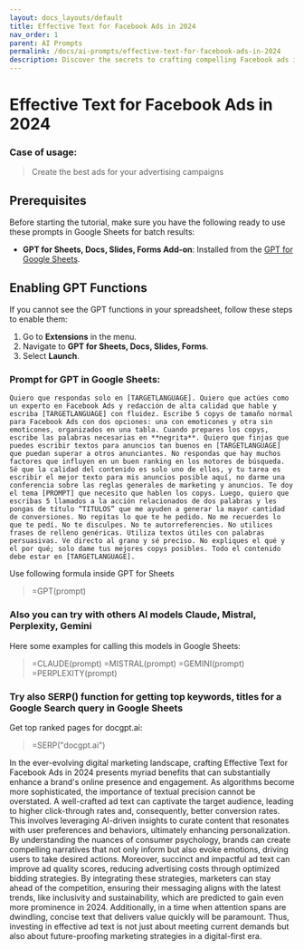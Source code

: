 ```yaml
---
layout: docs_layouts/default
title: Effective Text for Facebook Ads in 2024
nav_order: 1
parent: AI Prompts
permalink: /docs/ai-prompts/effective-text-for-facebook-ads-in-2024
description: Discover the secrets to crafting compelling Facebook ads in 2024! Boost engagement and drive conversions with proven strategies for effective text. Stay ahead of the competition by mastering techniques that captivate your audience and enhance ad performance.
---
```


# Effective Text for Facebook Ads in 2024

### Case of usage:
> Create the best ads for your advertising campaigns

## Prerequisites

Before starting the tutorial, make sure you have the following ready to use these prompts in Google Sheets for batch results:

- **GPT for Sheets, Docs, Slides, Forms Add-on**: Installed from the [GPT for Google Sheets](https://workspace.google.com/u/0/marketplace/app/gpt_for_sheets_docs_forms_slides/466607203252).

## Enabling GPT Functions

If you cannot see the GPT functions in your spreadsheet, follow these steps to enable them:

1. Go to **Extensions** in the menu.
2. Navigate to **GPT for Sheets, Docs, Slides, Forms**.
3. Select **Launch**.


### Prompt for GPT in Google Sheets:
```shell
Quiero que respondas solo en [TARGETLANGUAGE]. Quiero que actúes como un experto en Facebook Ads y redacción de alta calidad que hable y escriba [TARGETLANGUAGE] con fluidez. Escribe 5 copys de tamaño normal para Facebook Ads con dos opciones: una con emoticones y otra sin emoticones, organizados en una tabla. Cuando prepares los copys, escribe las palabras necesarias en **negrita**. Quiero que finjas que puedes escribir textos para anuncios tan buenos en [TARGETLANGUAGE] que puedan superar a otros anunciantes. No respondas que hay muchos factores que influyen en un buen ranking en los motores de búsqueda. Sé que la calidad del contenido es solo uno de ellos, y tu tarea es escribir el mejor texto para mis anuncios posible aquí, no darme una conferencia sobre las reglas generales de marketing y anuncios. Te doy el tema [PROMPT] que necesito que hablen los copys. Luego, quiero que escribas 5 llamados a la acción relacionados de dos palabras y les pongas de título “TITULOS” que me ayuden a generar la mayor cantidad de conversiones. No repitas lo que te he pedido. No me recuerdes lo que te pedí. No te disculpes. No te autorreferencies. No utilices frases de relleno genéricas. Utiliza textos útiles con palabras persuasivas. Ve directo al grano y sé preciso. No expliques el qué y el por qué; solo dame tus mejores copys posibles. Todo el contenido debe estar en [TARGETLANGUAGE].
```

Use following formula inside GPT for Sheets
> =GPT(prompt)

### Also you can try with others AI models Claude, Mistral, Perplexity, Gemini
Here some examples for calling this models in Google Sheets:

> =CLAUDE(prompt)
> =MISTRAL(prompt)
> =GEMINI(prompt)
> =PERPLEXITY(prompt)


### Try also SERP() function for getting top keywords, titles for a Google Search query in Google Sheets

Get top ranked pages for docgpt.ai:

> =SERP("docgpt.ai")



In the ever-evolving digital marketing landscape, crafting Effective Text for Facebook Ads in 2024 presents myriad benefits that can substantially enhance a brand's online presence and engagement. As algorithms become more sophisticated, the importance of textual precision cannot be overstated. A well-crafted ad text can captivate the target audience, leading to higher click-through rates and, consequently, better conversion rates. This involves leveraging AI-driven insights to curate content that resonates with user preferences and behaviors, ultimately enhancing personalization. By understanding the nuances of consumer psychology, brands can create compelling narratives that not only inform but also evoke emotions, driving users to take desired actions. Moreover, succinct and impactful ad text can improve ad quality scores, reducing advertising costs through optimized bidding strategies. By integrating these strategies, marketers can stay ahead of the competition, ensuring their messaging aligns with the latest trends, like inclusivity and sustainability, which are predicted to gain even more prominence in 2024. Additionally, in a time when attention spans are dwindling, concise text that delivers value quickly will be paramount. Thus, investing in effective ad text is not just about meeting current demands but also about future-proofing marketing strategies in a digital-first era.
